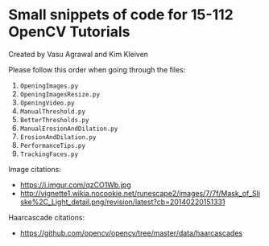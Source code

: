 <h1>Small snippets of code for 15-112 OpenCV Tutorials</h1>

Created by Vasu Agrawal and Kim Kleiven

Please follow this order when going through the files:

 1. `OpeningImages.py`
 2. `OpeningImagesResize.py`
 3. `OpeningVideo.py`
 4. `ManualThreshold.py`
 5. `BetterThresholds.py`
 6. `ManualErosionAndDilation.py`
 7. `ErosionAndDilation.py`
 8. `PerformanceTips.py`
 9. `TrackingFaces.py`

Image citations:
 * https://i.imgur.com/qzCO1Wb.jpg
 * http://vignette1.wikia.nocookie.net/runescape2/images/7/7f/Mask_of_Sliske%2C_Light_detail.png/revision/latest?cb=20140220151331

Haarcascade citations:
 * https://github.com/opencv/opencv/tree/master/data/haarcascades

